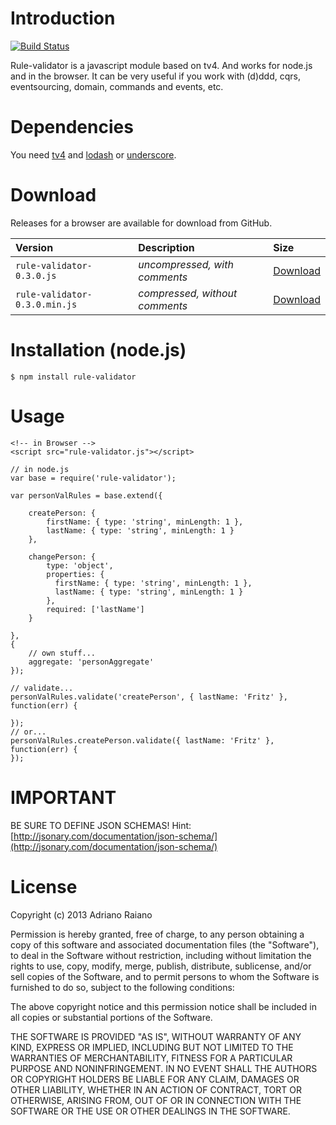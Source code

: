 # Introduction

[![Build Status](https://secure.travis-ci.org/adrai/rule-validator.png)](http://travis-ci.org/adrai/rule-validator)

Rule-validator is a javascript module based on tv4. And works for node.js and in the browser.
It can be very useful if you work with (d)ddd, cqrs, eventsourcing, domain, commands and events, etc.

# Dependencies
You need [tv4](https://github.com/geraintluff/tv4) and [lodash](http://lodash.com/) or [underscore](http://documentcloud.github.com/underscore/).

# Download
Releases for a browser are available for download from GitHub.

| **Version** | **Description** | **Size** |
|:------------|:----------------|:---------|
| `rule-validator-0.3.0.js` | *uncompressed, with comments* | [Download](https://raw.github.com/adrai/rule-validator/master/rule-validator-0.3.0.js) |
| `rule-validator-0.3.0.min.js` | *compressed, without comments* | [Download](https://raw.github.com/adrai/rule-validator/master/rule-validator-0.3.0.min.js) |

# Installation (node.js)

    $ npm install rule-validator

# Usage

    <!-- in Browser -->
    <script src="rule-validator.js"></script>

    // in node.js
    var base = require('rule-validator');

	var personValRules = base.extend({

        createPerson: {
            firstName: { type: 'string', minLength: 1 },
            lastName: { type: 'string', minLength: 1 }
        },

        changePerson: {
            type: 'object',
            properties: {
              firstName: { type: 'string', minLength: 1 },
              lastName: { type: 'string', minLength: 1 }
            },
            required: ['lastName']
        }

    },
    {
        // own stuff...
        aggregate: 'personAggregate'
    });

    // validate...
    personValRules.validate('createPerson', { lastName: 'Fritz' }, function(err) {
        
    });
    // or...
    personValRules.createPerson.validate({ lastName: 'Fritz' }, function(err) {
    });

# IMPORTANT

BE SURE TO DEFINE JSON SCHEMAS!
Hint: [http://jsonary.com/documentation/json-schema/](http://jsonary.com/documentation/json-schema/)

# License

Copyright (c) 2013 Adriano Raiano

Permission is hereby granted, free of charge, to any person obtaining a copy
of this software and associated documentation files (the "Software"), to deal
in the Software without restriction, including without limitation the rights
to use, copy, modify, merge, publish, distribute, sublicense, and/or sell
copies of the Software, and to permit persons to whom the Software is
furnished to do so, subject to the following conditions:

The above copyright notice and this permission notice shall be included in
all copies or substantial portions of the Software.

THE SOFTWARE IS PROVIDED "AS IS", WITHOUT WARRANTY OF ANY KIND, EXPRESS OR
IMPLIED, INCLUDING BUT NOT LIMITED TO THE WARRANTIES OF MERCHANTABILITY,
FITNESS FOR A PARTICULAR PURPOSE AND NONINFRINGEMENT. IN NO EVENT SHALL THE
AUTHORS OR COPYRIGHT HOLDERS BE LIABLE FOR ANY CLAIM, DAMAGES OR OTHER
LIABILITY, WHETHER IN AN ACTION OF CONTRACT, TORT OR OTHERWISE, ARISING FROM,
OUT OF OR IN CONNECTION WITH THE SOFTWARE OR THE USE OR OTHER DEALINGS IN
THE SOFTWARE.